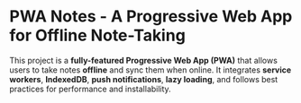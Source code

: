 # **PWA Notes - A Progressive Web App for Offline Note-Taking**

This project is a **fully-featured Progressive Web App (PWA)** that allows users to take notes **offline** and sync them when online. It integrates **service workers**, **IndexedDB**, **push notifications**, **lazy loading**, and follows best practices for performance and installability.